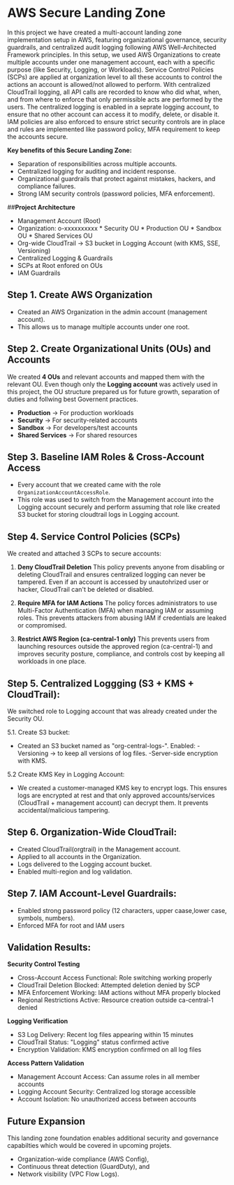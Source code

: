 # AWS Secure Landing Zone

In this project we have created a multi-account landing zone implementation setup in AWS, featuring organizational governance, security guardrails, and centralized audit logging following AWS Well-Architected Framework principles. In this setup, we used AWS Organizations to create multiple accounts under one management account, each with a specific purpose (like Security, Logging, or Workloads). Service Control Policies (SCPs) are applied at organization level to all these accounts to control the actions an account is allowed/not allowed to perform. With centralized CloudTrail logging, all API calls are recorded to know who did what, when, and from where to enforce that only permissible acts are performed by the users. The centralized logging is enabled in a seprate logging account, to ensure that no other account can access it to modify, delete, or disable it. IAM policies are also enforced to ensure strict security controls are in place and rules are implemented like password policy, MFA requirement to keep the accounts secure. 
 
**Key benefits of this Secure Landing Zone:**
- Separation of responsibilities across multiple accounts.
- Centralized logging for auditing and incident response.
- Organizational guardrails that protect against mistakes, hackers, and compliance failures.
- Strong IAM security controls (password policies, MFA enforcement).

##**Project Architecture**
  - Management Account (Root)
  - Organization: o-xxxxxxxxxx
        * Security OU
        * Production OU
        * Sandbox OU
        * Shared Services OU
  - Org-wide CloudTrail → S3 bucket in Logging Account (with KMS, SSE, Versioning)
  - Centralized Logging & Guardrails
  - SCPs at Root enfored on OUs
  - IAM Guardrails 
    
## Step 1. Create AWS Organization
- Created an AWS Organization in the admin account (management account). 
- This allows us to manage multiple accounts under one root.  

## Step 2. Create Organizational Units (OUs) and Accounts
We created **4 OUs** and relevant accounts and mapped them with the relevant OU. Even though only the **Logging account** was actively used in this project, the OU structure prepared us for future growth, separation of duties and follwing best Governent practices. 

- **Production** → For production workloads
- **Security** → For security-related accounts
- **Sandbox** → For developers/test accounts
- **Shared Services** → For shared resources

## Step 3. Baseline IAM Roles & Cross-Account Access
- Every account that we created came with the role `OrganizationAccountAccessRole`.  
- This role was used to switch from the Management account into the Logging account securely and perform assuming that role like created S3 bucket for storing cloudtrail logs in Logging account. 


## Step 4. Service Control Policies (SCPs)
We created and attached 3 SCPs to secure accounts:

1. **Deny CloudTrail Deletion**
  This policy prevents anyone from disabling or deleting CloudTrail and ensures centralized logging can never be tampered. Even if an account is accessed by unautohrized user or hacker, CloudTrail can't be deleted or disabled. 

2. **Require MFA for IAM Actions**
The policy forces administrators to use Multi-Factor Authentication (MFA) when managing IAM or assuming roles. This prevents attackers from abusing IAM if credentials are leaked or compromised. 

3. **Restrict AWS Region (ca-central-1 only)**
This prevents users from launching resources outside the approved region (ca-central-1) and improves security posture, compliance, and controls cost by keeping all workloads in one place.

## Step 5. Centralized Loggging (S3 + KMS + CloudTrail):
We switched role to Logging account that was already created under the Security OU.

5.1. Create S3 bucket:
- Created an S3 bucket named as "org-central-logs-<account-id>".
Enabled:
        -Versioning → to keep all versions of log files.
        -Server-side encryption with KMS.
  
5.2 Create KMS Key in Logging Account:
- We created a customer-managed KMS key to encrypt logs. This ensures logs are encrypted at rest and that only approved accounts/services (CloudTrail + management account) can decrypt them. It prevents accidental/malicious tampering.

## Step 6. Organization-Wide CloudTrail:

- Created CloudTrail(orgtrail) in the Management account.
- Applied to all accounts in the Organization.
- Logs delivered to the Logging account bucket.
- Enabled multi-region and log validation.

## Step 7. IAM Account-Level Guardrails:

- Enabled strong password policy (12 characters, upper caase,lower case, symbols, numbers).
- Enforced MFA for root and IAM users

## Validation Results:
**Security Control Testing**

- Cross-Account Access Functional: Role switching working properly
- CloudTrail Deletion Blocked: Attempted deletion denied by SCP
- MFA Enforcement Working: IAM actions without MFA properly blocked
- Regional Restrictions Active: Resource creation outside ca-central-1 denied

**Logging Verification**

- S3 Log Delivery: Recent log files appearing within 15 minutes
- CloudTrail Status: "Logging" status confirmed active
- Encryption Validation: KMS encryption confirmed on all log files

**Access Pattern Validation**

- Management Account Access: Can assume roles in all member accounts
- Logging Account Security: Centralized log storage accessible
- Account Isolation: No unauthorized access between accounts

## **Future Expansion**

This landing zone foundation enables additional security and governance capabilties which would be covered in upcoming projets.
- Organization-wide compliance (AWS Config),
- Continuous threat detection (GuardDuty), and
- Network visibility (VPC Flow Logs).
